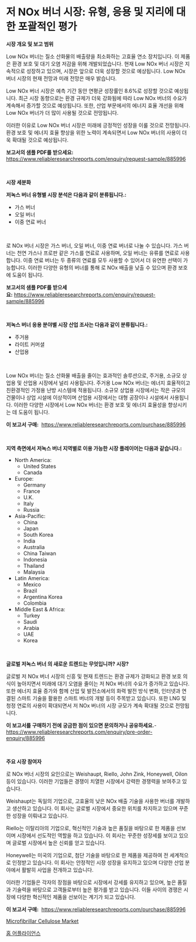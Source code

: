 <p><h1>저 NOx 버너 시장: 유형, 응용 및 지리에 대한 포괄적인 평가</h1></p><p><strong>시장 개요 및 보고 범위</strong></p>
<p><p>Low NOx 버너는 질소 산화물의 배출량을 최소화하는 고효율 연소 장치입니다. 이 제품은 환경 보호 및 대기 오염 저감을 위해 개발되었습니다. 현재 Low NOx 버너 시장은 지속적으로 성장하고 있으며, 시장은 앞으로 더욱 성장할 것으로 예상됩니다. Low NOx 버너 시장의 현재 전망과 미래 전망은 매우 밝습니다.</p><p>Low NOx 버너 시장은 예측 기간 동안 연평균 성장률인 8.6%로 성장할 것으로 예상됩니다. 최근 시장 동향으로는 환경 규제가 더욱 강화됨에 따라 Low NOx 버너의 수요가 계속해서 증가할 것으로 예상됩니다. 또한, 산업 부문에서의 에너지 효율 개선을 위해 Low NOx 버너가 더 많이 사용될 것으로 전망됩니다.</p><p>이러한 이유로 Low NOx 버너 시장은 미래에 긍정적인 성장을 이룰 것으로 전망됩니다.환경 보호 및 에너지 효율 향상을 위한 노력이 계속되면서 Low NOx 버너의 사용이 더욱 확대될 것으로 예상됩니다.</p></p>
<p><strong>보고서의 샘플 PDF를 받으세요:</strong> <a href="https://www.reliableresearchreports.com/enquiry/request-sample/885996">https://www.reliableresearchreports.com/enquiry/request-sample/885996</a></p>
<p>&nbsp;</p>
<p><strong>시장 세분화</strong></p>
<p><strong>저녹스 버너 유형별 시장 분석은 다음과 같이 분류됩니다.:</strong></p>
<p><ul><li>가스 버너</li><li>오일 버너</li><li>이중 연료 버너</li></ul></p>
<p>&nbsp;</p>
<p><p>로 NOx 버너 시장은 가스 버너, 오일 버너, 이중 연료 버너로 나눌 수 있습니다. 가스 버너는 천연 가스나 프로판 같은 가스를 연료로 사용하며, 오일 버너는 유류를 연료로 사용합니다. 이중 연료 버너는 두 종류의 연료를 모두 사용할 수 있어서 더 유연한 선택이 가능합니다. 이러한 다양한 유형의 버너를 통해 로 NOx 배출을 낮출 수 있으며 환경 보호에 도움이 됩니다.</p></p>
<p><strong>보고서의 샘플 PDF를 받으세요:</strong>&nbsp;<a href="https://www.reliableresearchreports.com/enquiry/request-sample/885996">https://www.reliableresearchreports.com/enquiry/request-sample/885996</a></p>
<p>&nbsp;</p>
<p><strong> 저녹스 버너 응용 분야별 시장 산업 조사는 다음과 같이 분류됩니다.:</strong></p>
<p><ul><li>주거용</li><li>라이트 커머셜</li><li>산업용</li></ul></p>
<p>&nbsp;</p>
<p><p>Low NOx 버너는 질소 산화물 배출을 줄이는 효과적인 솔루션으로, 주거용, 소규모 상업용 및 산업용 시장에서 널리 사용됩니다. 주거용 Low NOx 버너는 에너지 효율적이고 친환경적인 가정용 난방 시스템에 적용됩니다. 소규모 상업용 시장에서는 작은 규모의 건물이나 상업 시설에 이상적이며 산업용 시장에서는 대형 공장이나 시설에서 사용됩니다. 이러한 다양한 시장에서 Low NOx 버너는 환경 보호 및 에너지 효율성을 향상시키는 데 도움이 됩니다.</p></p>
<p><strong>이 보고서 구매:</strong>&nbsp; <a href="https://www.reliableresearchreports.com/purchase/885996">https://www.reliableresearchreports.com/purchase/885996</a></p>
<p>&nbsp;</p>
<p><strong>지역 측면에서 저녹스 버너 지역별로 이용 가능한 시장 플레이어는 다음과 같습니다.:</strong></p>
<p><ul>
    <li>
        North America:
        <ul>
            <li>United States</li>
            <li>Canada</li>
        </ul>
    </li>
    <li>
        Europe:
        <ul>
            <li>Germany</li>
            <li>France</li>
            <li>U.K.</li>
            <li>Italy</li>
            <li>Russia</li>
        </ul>
    </li>
    <li>
        Asia-Pacific:
        <ul>
            <li>China</li>
            <li>Japan</li>
            <li>South Korea</li>
            <li>India</li>
            <li>Australia</li>
            <li>China Taiwan</li>
            <li>Indonesia</li>
            <li>Thailand</li>
            <li>Malaysia</li>
        </ul>
    </li>
    <li>
        Latin America:
        <ul>
            <li>Mexico</li>
            <li>Brazil</li>
            <li>Argentina Korea</li>
            <li>Colombia</li>
        </ul>
    </li>
    <li>
        Middle East & Africa:
        <ul>
            <li>Turkey</li>
            <li>Saudi</li>
            <li>Arabia</li>
            <li>UAE</li>
            <li>Korea</li>
        </ul>
    </li>
    </ul></p>
<p>&nbsp;</p>
<p><strong>글로벌 저녹스 버너 의 새로운 트렌드는 무엇입니까? 시장?</strong></p>
<p><p>글로벌 저 NOx 버너 시장의 신흥 및 현재 트렌드는 환경 규제가 강화되고 환경 보호 의식이 높아지면서 미래에 대기 오염을 줄이는 저 NOx 버너의 수요가 증가하고 있습니다. 또한 에너지 효율 증가와 함께 산업 및 발전소에서의 화력 발전 방식 변화, 인터넷과 연결된 스마트 기술을 활용한 스마트 버너의 개발 등이 주목받고 있습니다. 또한 LNG 및 청정 연료의 사용이 확대되면서 저 NOx 버너의 시장 규모가 계속 확대될 것으로 전망됩니다.</p></p>
<p><strong>이 보고서를 구매하기 전에 궁금한 점이 있으면 문의하거나 공유하세요.</strong>- <a href="https://www.reliableresearchreports.com/enquiry/pre-order-enquiry/885996">https://www.reliableresearchreports.com/enquiry/pre-order-enquiry/885996</a></p>
<p>&nbsp;</p>
<p><strong>주요 시장 참여자</strong></p>
<p><p>로 NOx 버너 시장의 요인으로는 Weishaupt, Riello, John Zink, Honeywell, Oilon 등이 있습니다. 이러한 기업들은 경쟁이 치열한 시장에서 강력한 경쟁력을 보여주고 있습니다.</p><p>Weishaupt는 독일의 기업으로, 고효율의 낮은 NOx 배출 기술을 사용한 버너를 개발하고 생산하고 있습니다. 이 회사는 글로벌 시장에서 중요한 위치를 차지하고 있으며 꾸준한 성장을 이뤄내고 있습니다.</p><p>Riello는 이탈리아의 기업으로, 혁신적인 기술과 높은 품질을 바탕으로 한 제품을 선보이며 시장에서 선도적인 역할을 하고 있습니다. 이 회사는 꾸준한 성장세를 보이고 있으며 글로벌 시장에서 높은 신뢰를 얻고 있습니다.</p><p>Honeywell는 미국의 기업으로, 첨단 기술을 바탕으로 한 제품을 제공하여 전 세계적으로 인정받고 있습니다. 이 회사는 안정적인 시장 성장을 유지하고 있으며 다양한 산업 분야에서 활발히 사업을 전개하고 있습니다.</p><p>이러한 기업들은 각자의 장점을 바탕으로 시장에서 강세를 유지하고 있으며, 높은 품질과 기술력을 바탕으로 고객들로부터 높은 평가를 받고 있습니다. 이들 사이의 경쟁은 시장에 다양한 혁신적인 제품을 선보이는 계기가 되고 있습니다.</p></p>
<p><strong>이 보고서 구매:</strong>&nbsp;&nbsp;<a href="https://www.reliableresearchreports.com/purchase/885996">https://www.reliableresearchreports.com/purchase/885996</a></p>
<p><p><a href="https://butternut-bug-553.notion.site/Microfibrillar-Cellulose-Market-Offers-Provide-Insightful-Data-for-the-Time-Period-from-2024-to-2031-9ed7bb6879614e8282c61193b5fe560a">Microfibrillar Cellulose Market</a></p><p><a href="https://github.com/fernandotryO5lson96765/Market-Research-Report-List-1/blob/main/378370115420.md">홈 어플라이언스</a></p></p>
